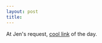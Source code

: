 ```yaml
---
layout: post
title: 
---
```


At Jen's request, <a href="http://www.nttemp30-22.wineasy.se/martin/biljettdirekt/mr_nice.html">cool link</a> of the day.

